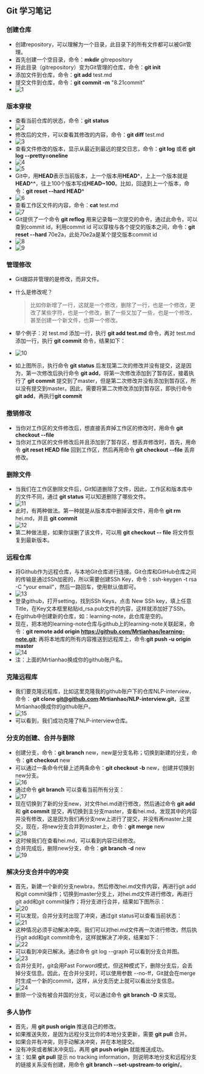 ## Git 学习笔记

### 创建仓库

+ 创建repository，可以理解为一个目录，此目录下的所有文件都可以被Git管理。
+ 首先创建一个空目录，命令：**mkdir** gitrepository
+ 将此目录（gitrepository）变为Git管理的仓库，命令：**git init**
+ 添加文件到仓库，命令：**git add** test.md
+ 提交文件到仓库，命令：**git commit -m** "8.21commit"
+ ![1](https://github.com/Mrtianhao/learning-note/blob/master/gitLearning/images/1.jpg)



### 版本穿梭

+ 查看当前仓库的状态，命令：**git status**
+ ![2](https://github.com/Mrtianhao/learning-note/blob/master/gitLearning/images/2.jpg)
+ 修改后的文件，可以查看其修改的内容，命令：**git diff** test.md
+ ![3](https://github.com/Mrtianhao/learning-note/blob/master/gitLearning/images/3.jpg)
+ 查看文件修改的版本，显示从最近到最远的提交日志，命令：**git log** 或者 **git log --pretty=oneline**
+ ![4](https://github.com/Mrtianhao/learning-note/blob/master/gitLearning/images/4.jpg)
+ ![5](https://github.com/Mrtianhao/learning-note/blob/master/gitLearning/images/5.jpg)
+ Git中，用**HEAD**表示当前版本，上一个版本用**HEAD^**，上上一个版本就是**HEAD^^**，往上100个版本写成**HEAD~100**。比如，回退到上一个版本，命令：**git reset --hard HEAD^**
+ ![6](https://github.com/Mrtianhao/learning-note/blob/master/gitLearning/images/6.jpg)
+ 查看工作区文件的内容，命令：**cat** test.md
+ ![7](https://github.com/Mrtianhao/learning-note/blob/master/gitLearning/images/7.jpg)
+ Git提供了一个命令 **git reflog** 用来记录每一次提交的命令，通过此命令，可以查到commit id，利用commit id 可以穿梭与各个提交的版本之间，命令：**git reset  --hard** 70e2a，此处70e2a是某个提交版本commit id
+ ![8](https://github.com/Mrtianhao/learning-note/blob/master/gitLearning/images/8.jpg)
+ ![9](https://github.com/Mrtianhao/learning-note/blob/master/gitLearning/images/9.jpg)

### 管理修改

+ Git跟踪并管理的是修改，而非文件。

+ 什么是修改呢？

  >比如你新增了一行，这就是一个修改，删除了一行，也是一个修改，更改了某些字符，也是一个修改，删了一些又加了一些，也是一个修改，甚至创建一个新文件，也算一个修改。

+ 举个例子：对 test.md 添加一行，执行 **git add test.md** 命令，再对 test.md 添加一行，执行 **git commit** 命令，结果如下：

+ ![10](https://github.com/Mrtianhao/learning-note/blob/master/gitLearning/images/10.png)

+ 如上图所示，执行命令 **git status** 后发现第二次的修改并没有提交，这是因为，第一次修改后执行命令 **git add**，将第一次修改添加到了暂存区，接着执行了 **git commit** 提交到了master，但是第二次修改并没有添加到暂存区，所以没有提交到master。因此，需要将第二次修改添加到暂存区，即执行命令 **git add**，再执行**git commit**

### 撤销修改

* 当你对工作区的文件修改后，想直接丢弃掉工作区的修改时，用命令 **git checkout --file**
* 当你对工作区的文件修改后并且添加到了暂存区，想丢弃修改时，首先，用命令 **git reset HEAD file** 回到工作区，然后再用命令 **git checkout --file** 丢弃修改。

###  删除文件

* 当我们在工作区删除文件后，Git知道删除了文件，因此，工作区和版本库中的文件不同，通过 **git status** 可以知道删除了哪些文件。
* ![11](https://github.com/Mrtianhao/learning-note/blob/master/gitLearning/images/11.png)
* 此时，有两种做法。第一种就是从版本库中删掉该文件，用命令 **git rm** hei.md，并且 **git commit**
* ![12](https://github.com/Mrtianhao/learning-note/blob/master/gitLearning/images/12.png)
* 第二种做法是，如果你误删了该文件，可以用 **git checkout -- file** 将文件恢复到最新版本。

### 远程仓库

+ 将Github作为远程仓库，与本地Git仓库进行连接。Git仓库和GitHub仓库之间的传输是通过SSh加密的，所以需要创建SSh Key，命令：ssh-keygen -t rsa -C "your email"，然后一路回车，使用默认值即可。
+ ![13](https://github.com/Mrtianhao/learning-note/blob/master/gitLearning/images/13.png)
+ 登录github，打开setting，找到SSh Keys，点击 New SSh key，填上任意Title，在Key文本框里粘贴id_rsa.pub文件的内容，这样就添加好了SSh。
+ 在github中创建新的仓库，如：learning-note，此仓库是空的。
+ 现在，把本地的learning-note仓库与github上的learning-note关联起来，命令：**git remote add origin https://github.com/Mrtianhao/learning-note.git**; 再将本地库的所有内容推送到远程库上，命令:**git push -u origin master**
+ ![14](https://github.com/Mrtianhao/learning-note/blob/master/gitLearning/images/14.png)
+ 注：上面的Mrtianhao换成你的github账户名。

### 克隆远程库

* 我们要克隆远程库，比如这里克隆我的github账户下的仓库NLP-interview，命令： **git clone git@github.com:Mrtianhao/NLP-interview.git**，这里Mrtianhao换成你的github账户。
* ![15](https://github.com/Mrtianhao/learning-note/blob/master/gitLearning/images/15.png)
* 可以看到，我们成功克隆了NLP-interview仓库。

### 分支的创建、合并与删除

* 创建分支，命令：**git branch** new，new是分支名称；切换到新建的分支，命令：**git checkout** new
* 可以通过一条命令代替上述两条命令：**git checkout -b** new，创建并切换到new分支。
* ![16](https://github.com/Mrtianhao/learning-note/blob/master/gitLearning/images/16.png)
* 通过命令 **git branch** 可以查看当前所有分支：
* ![17](https://github.com/Mrtianhao/learning-note/blob/master/gitLearning/images/17.png)
* 现在切换到了新的分支new，对文件hei.md进行修改，然后通过命令 **git add** 和 **git commit** 提交，再切换到主分支master，查看hei.md，发现其中的内容并没有修改，这是因为我们再分支new上进行了提交，并没有再master上提交，现在，将new分支合并到master上，命令：**git merge** new
* ![18](https://github.com/Mrtianhao/learning-note/blob/master/gitLearning/images/18.png)
* 这时候我们在查看hei.md，可以看到内容已经修改。
* 合并完成后，删除new分支，命令：**git branch -d** new
* ![19](https://github.com/Mrtianhao/learning-note/blob/master/gitLearning/images/19.png)

### 解决分支合并中的冲突

* 首先，新建一个新的分支newbra，然后修改hei.md文件内容，再进行git add和git commit操作；切换到master分支上，对hei.md文件进行修改，再进行git add和git commit操作；将分支进行合并，结果如下图所示：
* ![20](https://github.com/Mrtianhao/learning-note/blob/master/gitLearning/images/20.png)
* 可以发现，合并分支时出现了冲突，通过git status可以查看当前状态：
* ![21](https://github.com/Mrtianhao/learning-note/blob/master/gitLearning/images/21.png)
* 这种情况必须手动解决冲突。我们可以对hei.md文件再一次进行修改，然后执行git add和git commit命令，这样就解决了冲突，结果如下：
* ![22](https://github.com/Mrtianhao/learning-note/blob/master/gitLearning/images/22.png)
* 可以看到冲突已解决。通过命令 git log --graph 可以看到分支合并图。
* ![23](https://github.com/Mrtianhao/learning-note/blob/master/gitLearning/images/23.png)
* 合并分支时，git会用Fast Forword模式，但这种模式下，删除分支后，会丢掉分支信息。因此，在合并分支时，可以使用参数 --no-ff，Git就会在merge时生成一个新的commit，这样，从分支历史上就可以看出分支信息。
* ![24](https://github.com/Mrtianhao/learning-note/blob/master/gitLearning/images/24.png)
* 删除一个没有被合并国的分支，可以通过命令 **git branch -D <name>** 来实现。

### 多人协作

* 首先，用 **git push origin <branch-name>** 推送自己的修改。
* 如果推送失败，是因为远程分支比你的本地分支更新，需要 **git pull** 合并。
* 如果合并有冲突，则手动解决冲突，并在本地提交。
* 没有冲突或者解决冲突后，再用 **git push origin <branch-name>** 就能推送成功。
* 注：如果 **git pull** 提示 no tracking information，则说明本地分支和远程分支的链接关系没有创建，用命令 **git branch --set-upstream-to <branch-name> origin/<branch-name>**。
